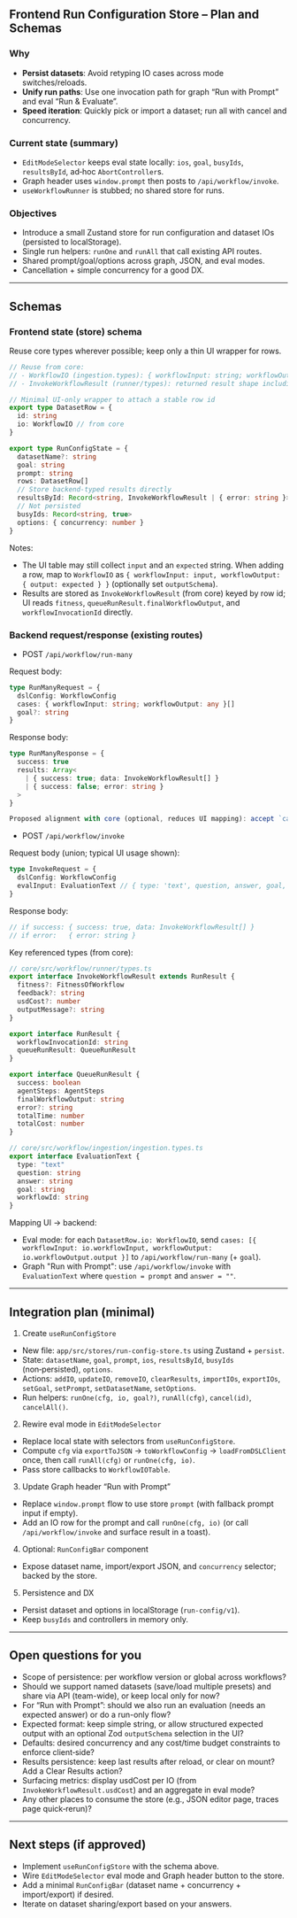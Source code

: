 ## Frontend Run Configuration Store – Plan and Schemas

### Why

- **Persist datasets**: Avoid retyping IO cases across mode switches/reloads.
- **Unify run paths**: Use one invocation path for graph “Run with Prompt” and eval “Run & Evaluate”.
- **Speed iteration**: Quickly pick or import a dataset; run all with cancel and concurrency.

### Current state (summary)

- `EditModeSelector` keeps eval state locally: `ios`, `goal`, `busyIds`, `resultsById`, ad‑hoc `AbortController`s.
- Graph header uses `window.prompt` then posts to `/api/workflow/invoke`.
- `useWorkflowRunner` is stubbed; no shared store for runs.

### Objectives

- Introduce a small Zustand store for run configuration and dataset IOs (persisted to localStorage).
- Single run helpers: `runOne` and `runAll` that call existing API routes.
- Shared prompt/goal/options across graph, JSON, and eval modes.
- Cancellation + simple concurrency for a good DX.

---

## Schemas

### Frontend state (store) schema

Reuse core types wherever possible; keep only a thin UI wrapper for rows.

```ts
// Reuse from core:
// - WorkflowIO (ingestion.types): { workflowInput: string; workflowOutput: { output: any; outputSchema?: OutputSchema } }
// - InvokeWorkflowResult (runner/types): returned result shape including fitness, costs, and invocation id

// Minimal UI-only wrapper to attach a stable row id
export type DatasetRow = {
  id: string
  io: WorkflowIO // from core
}

export type RunConfigState = {
  datasetName?: string
  goal: string
  prompt: string
  rows: DatasetRow[]
  // Store backend-typed results directly
  resultsById: Record<string, InvokeWorkflowResult | { error: string }>
  // Not persisted
  busyIds: Record<string, true>
  options: { concurrency: number }
}
```

Notes:

- The UI table may still collect `input` and an `expected` string. When adding a row, map to `WorkflowIO` as `{
  workflowInput: input,
  workflowOutput: { output: expected }
}` (optionally set `outputSchema`).
- Results are stored as `InvokeWorkflowResult` (from core) keyed by row id; UI reads `fitness`, `queueRunResult.finalWorkflowOutput`, and `workflowInvocationId` directly.

### Backend request/response (existing routes)

- POST `/api/workflow/run-many`

Request body:

```ts
type RunManyRequest = {
  dslConfig: WorkflowConfig
  cases: { workflowInput: string; workflowOutput: any }[]
  goal?: string
}
```

Response body:

```ts
type RunManyResponse = {
  success: true
  results: Array<
    | { success: true; data: InvokeWorkflowResult[] }
    | { success: false; error: string }
  >
}

Proposed alignment with core (optional, reduces UI mapping): accept `cases: WorkflowIO[]` alongside the current shape, preferring `WorkflowIO[]` when present.
```

- POST `/api/workflow/invoke`

Request body (union; typical UI usage shown):

```ts
type InvokeRequest = {
  dslConfig: WorkflowConfig
  evalInput: EvaluationText // { type: 'text', question, answer, goal, workflowId }
}
```

Response body:

```ts
// if success: { success: true, data: InvokeWorkflowResult[] }
// if error:   { error: string }
```

Key referenced types (from core):

```ts
// core/src/workflow/runner/types.ts
export interface InvokeWorkflowResult extends RunResult {
  fitness?: FitnessOfWorkflow
  feedback?: string
  usdCost?: number
  outputMessage?: string
}

export interface RunResult {
  workflowInvocationId: string
  queueRunResult: QueueRunResult
}

export interface QueueRunResult {
  success: boolean
  agentSteps: AgentSteps
  finalWorkflowOutput: string
  error?: string
  totalTime: number
  totalCost: number
}

// core/src/workflow/ingestion/ingestion.types.ts
export interface EvaluationText {
  type: "text"
  question: string
  answer: string
  goal: string
  workflowId: string
}
```

Mapping UI → backend:

- Eval mode: for each `DatasetRow.io: WorkflowIO`, send `cases: [{ workflowInput: io.workflowInput, workflowOutput: io.workflowOutput.output }]` to `/api/workflow/run-many` (+ `goal`).
- Graph "Run with Prompt": use `/api/workflow/invoke` with `EvaluationText` where `question = prompt` and `answer = ""`.

---

## Integration plan (minimal)

1. Create `useRunConfigStore`

- New file: `app/src/stores/run-config-store.ts` using Zustand + `persist`.
- State: `datasetName`, `goal`, `prompt`, `ios`, `resultsById`, `busyIds` (non‑persisted), `options`.
- Actions: `addIO`, `updateIO`, `removeIO`, `clearResults`, `importIOs`, `exportIOs`, `setGoal`, `setPrompt`, `setDatasetName`, `setOptions`.
- Run helpers: `runOne(cfg, io, goal?)`, `runAll(cfg)`, `cancel(id)`, `cancelAll()`.

2. Rewire eval mode in `EditModeSelector`

- Replace local state with selectors from `useRunConfigStore`.
- Compute `cfg` via `exportToJSON` → `toWorkflowConfig` → `loadFromDSLClient` once, then call `runAll(cfg)` or `runOne(cfg, io)`.
- Pass store callbacks to `WorkflowIOTable`.

3. Update Graph header “Run with Prompt”

- Replace `window.prompt` flow to use store `prompt` (with fallback prompt input if empty).
- Add an IO row for the prompt and call `runOne(cfg, io)` (or call `/api/workflow/invoke` and surface result in a toast).

4. Optional: `RunConfigBar` component

- Expose dataset name, import/export JSON, and `concurrency` selector; backed by the store.

5. Persistence and DX

- Persist dataset and options in localStorage (`run-config/v1`).
- Keep `busyIds` and controllers in memory only.

---

## Open questions for you

- Scope of persistence: per workflow version or global across workflows?
- Should we support named datasets (save/load multiple presets) and share via API (team-wide), or keep local only for now?
- For “Run with Prompt”: should we also run an evaluation (needs an expected answer) or do a run-only flow?
- Expected format: keep simple string, or allow structured expected output with an optional Zod `outputSchema` selection in the UI?
- Defaults: desired concurrency and any cost/time budget constraints to enforce client‑side?
- Results persistence: keep last results after reload, or clear on mount? Add a Clear Results action?
- Surfacing metrics: display usdCost per IO (from `InvokeWorkflowResult.usdCost`) and an aggregate in eval mode?
- Any other places to consume the store (e.g., JSON editor page, traces page quick‑rerun)?

---

## Next steps (if approved)

- Implement `useRunConfigStore` with the schema above.
- Wire `EditModeSelector` eval mode and Graph header button to the store.
- Add a minimal `RunConfigBar` (dataset name + concurrency + import/export) if desired.
- Iterate on dataset sharing/export based on your answers.
